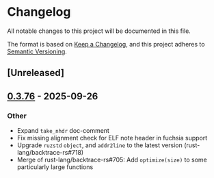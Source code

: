 # Changelog

All notable changes to this project will be documented in this file.

The format is based on [Keep a Changelog](https://keepachangelog.com/en/1.0.0/),
and this project adheres to [Semantic Versioning](https://semver.org/spec/v2.0.0.html).

## [Unreleased]

## [0.3.76](https://github.com/rust-lang/backtrace-rs/compare/backtrace-v0.3.75...backtrace-v0.3.76) - 2025-09-26

### Other

- Expand `take_nhdr` doc-comment
- Fix missing alignment check for ELF note header in fuchsia support
- Upgrade `ruzstd` `object`, and `addr2line` to the latest version (rust-lang/backtrace-rs#718)
- Merge of rust-lang/backtrace-rs#705: Add `optimize(size)` to some particularly large functions
